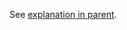 
See [explanation in parent][1].

[1]: docs/pillars/common/system_hosts/_id/primary_user/readme.md

